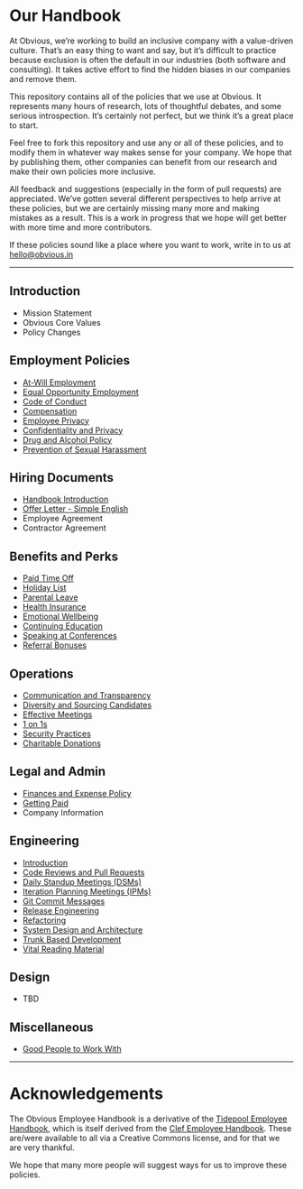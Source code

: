 # Our Handbook

At Obvious, we’re working to build an inclusive company with a value-driven culture. That’s an easy thing to want and say, but it’s difficult to practice because exclusion is often the default in our industries (both software and consulting). It takes active effort to find the hidden biases in our companies and remove them.

This repository contains all of the policies that we use at Obvious. It represents many hours of research, lots of thoughtful debates, and some serious introspection. It’s certainly not perfect, but we think it’s a great place to start.

Feel free to fork this repository and use any or all of these policies, and to modify them in whatever way makes sense for your company. We hope that by publishing them, other companies can benefit from our research and make their own policies more inclusive.

All feedback and suggestions (especially in the form of pull requests) are appreciated. We’ve gotten several different perspectives to help arrive at these policies, but we are certainly missing many more and making mistakes as a result. This is a work in progress that we hope will get better with more time and more contributors.

If these policies sound like a place where you want to work, write in to us at [hello@obvious.in](mailto:hello@obvious.in)

***

## Introduction

* Mission Statement
* Obvious Core Values
* Policy Changes

## Employment Policies

* [At-Will Employment](https://github.com/obvious/handbook/blob/master/1-Employment%20Policies/At-Will%20Employment.md)
* [Equal Opportunity Employment](https://github.com/obvious/handbook/blob/master/1-Employment%20Policies/Equal%20Opportunity%20Employment.md)
* [Code of Conduct](https://github.com/obvious/handbook/blob/master/1-Employment%20Policies/Code%20of%20Conduct.md)
* [Compensation](https://github.com/obvious/handbook/blob/master/1-Employment%20Policies/Compensation.md)
* [Employee Privacy](https://github.com/obvious/handbook/blob/master/1-Employment%20Policies/Employee%20Privacy.md)
* [Confidentiality and Privacy](https://github.com/obvious/handbook/blob/master/1-Employment%20Policies/Confidentiality%20and%20Privacy.md)
* [Drug and Alcohol Policy](https://github.com/obvious/handbook/blob/master/1-Employment%20Policies/Drug%20and%20Alcohol%20Policy.md)
* [Prevention of Sexual Harassment](https://github.com/obvious/handbook/blob/master/1-Employment%20Policies/Prevention%20of%20Sexual%20Harassment.md)

## Hiring Documents

* [Handbook Introduction](https://github.com/obvious/handbook/blob/master/2-Hiring%20Documents/Handbook%20Introduction.md)
* [Offer Letter - Simple English](https://github.com/obvious/handbook/blob/master/2-Hiring%20Documents/Offer%20Letter%20-%20Simple%20English.md)
* Employee Agreement
* Contractor Agreement

## Benefits and Perks

* [Paid Time Off](https://github.com/obvious/handbook/blob/master/3-Benefits%20and%20Perks/Paid%20Time%20Off.md)
* [Holiday List](https://github.com/obvious/handbook/blob/master/3-Benefits%20and%20Perks/Holiday%20List.md)
* [Parental Leave](https://github.com/obvious/handbook/blob/master/3-Benefits%20and%20Perks/Parental%20Leave.md)
* [Health Insurance](https://github.com/obvious/handbook/blob/master/3-Benefits%20and%20Perks/Health%20Insurance%20and%20Other%20Benefits.md)
* [Emotional Wellbeing](https://github.com/obvious/handbook/blob/master/3-Benefits%20and%20Perks/Emotional%20Wellbeing.md)
* [Continuing Education](https://github.com/obvious/handbook/blob/master/3-Benefits%20and%20Perks/Continuing%20Education.md)
* [Speaking at Conferences](https://github.com/obvious/handbook/blob/master/3-Benefits%20and%20Perks/Speaking%20at%20Conferences.md)
* [Referral Bonuses](https://github.com/obvious/handbook/blob/master/3-Benefits%20and%20Perks/Referral%20Bonuses.md)

## Operations

* [Communication and Transparency](https://github.com/obvious/handbook/blob/master/4-How%20We%20Work/Communication%20and%20Transparency.md)
* [Diversity and Sourcing Candidates](https://github.com/obvious/handbook/blob/master/4-How%20We%20Work/Diversity%20and%20Sourcing%20Candidates.md)
* [Effective Meetings](https://github.com/obvious/handbook/blob/master/4-How%20We%20Work/Effective%20Meetings.md)
* [1 on 1s](https://github.com/obvious/handbook/blob/master/4-How%20We%20Work/One-on-Ones.md)
* [Security Practices](https://github.com/obvious/handbook/blob/master/4-How%20We%20Work/Security%20practices.md)
* [Charitable Donations](https://github.com/obvious/handbook/blob/master/4-How%20We%20Work/Charitable%20Donations.md)

## Legal and Admin

* [Finances and Expense Policy](https://github.com/obvious/handbook/blob/master/5-Legal%20and%20Admin/Finances.md)
* [Getting Paid](https://github.com/obvious/handbook/blob/master/5-Legal%20and%20Admin/Getting%20Paid%20by%20Obvious.md)
* Company Information

## Engineering

* [Introduction](https://github.com/obvious/handbook/tree/master/6-Engineering)
* [Code Reviews and Pull Requests](https://github.com/obvious/handbook/blob/master/6-Engineering/Code%20reviews%20and%20pull%20requests.md)
* [Daily Standup Meetings (DSMs)](https://github.com/obvious/handbook/blob/master/6-Engineering/Daily%20standup%20meetings.md)
* [Iteration Planning Meetings (IPMs)](https://github.com/obvious/handbook/blob/master/6-Engineering/Iteration%20planning%20meetings.md)
* [Git Commit Messages](https://github.com/obvious/handbook/blob/master/6-Engineering/Git%20commit%20messages.md)
* [Release Engineering](https://github.com/obvious/handbook/blob/master/6-Engineering/Release%20engineering.md)
* [Refactoring](https://github.com/obvious/handbook/blob/master/6-Engineering/Refactoring.md)
* [System Design and Architecture](https://github.com/obvious/handbook/blob/master/6-Engineering/System%20design%20and%20architecture.md)
* [Trunk Based Development](https://github.com/obvious/handbook/blob/master/6-Engineering/Trunk%20based%20development.md)
* [Vital Reading Material](https://github.com/obvious/handbook/blob/master/6-Engineering/Vital%20reading%20material.md)

## Design

* TBD

## Miscellaneous

* [Good People to Work With](https://github.com/obvious/handbook/blob/master/7-Miscellaneous/Good%20People%20to%20Work%20With.md)

***

# Acknowledgements

The Obvious Employee Handbook is a derivative of the [Tidepool Employee Handbook](https://github.com/tidepool-org/handbook/), which is itself derived from the [Clef Employee Handbook](https://github.com/clef/handbook/). These are/were available to all via a Creative Commons license, and for that we are very thankful.

We hope that many more people will suggest ways for us to improve these policies.